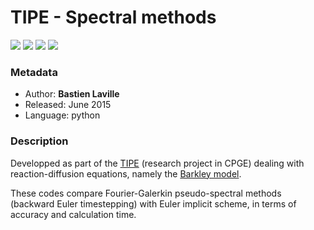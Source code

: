 # TIPE - Spectral methods

[![](https://img.shields.io/badge/donate-paypal-46AFE0.svg)](https://www.paypal.me/bastienlaville)
![](https://img.shields.io/github/release-pre/XeBasTeX/TIPE.svg)
![](https://img.shields.io/github/license/XeBasTeX/TIPE.svg)
![](https://img.shields.io/github/languages/code-size/XeBasTeX/TIPE.svg)

### Metadata
* Author: **Bastien Laville**
* Released: June 2015
* Language: python

### Description

Developped as part of the [TIPE](https://fr.wikipedia.org/wiki/Travail_d%27initiative_personnelle_encadr%C3%A9) (research project in CPGE) dealing with reaction-diffusion equations, namely the [Barkley model](http://www.scholarpedia.org/article/Barkley_model).

These codes compare Fourier-Galerkin pseudo-spectral methods (backward Euler timestepping) with Euler implicit scheme, in terms of accuracy and calculation time.
